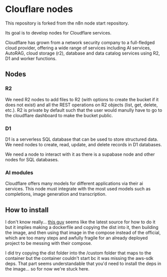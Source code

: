 # Clouflare nodes

This repository is forked from the n8n node start repository.

Its goal is to develop nodes for Cloudflare services.

Cloudflare has grown from a network security company to a full-fledged cloud provider, offering a wide range of services including AI services, AutoRAG, cloud storage (r2), database and data catalog services using R2, D1 and worker functions.

## Nodes

### R2

We need R2 nodes to add files to R2 (with options to create the bucket if it does not exist) and all the REST operations on R2 objects (list, get, delete, etc.). R2 is private by default such that the user would manully have to go to the cloudflare dashboard to make the bucket public.

### D1

D1 is a serverless SQL database that can be used to store structured data. We need nodes to create, read, update, and delete records in D1 databases.

We need a node to interact with it as there is a supabase node and other nodes for SQL databases.

### AI modules

Cloudflare offers many models for different applications via their ai services. This node must integrate with the most used models such as completions, image generation and transcription.

## How to install

I don't know really... [this guy](https://community.n8n.io/t/building-custom-nodes/58148/5) seems like the latest source for how to do it but it implies making a dockerfile and copying the dist into it, then building the image, and then using that image in the compose instead of the official, which are too many steps and awfully fragile for an already deployed project to be messing with their compose. 

I did try copying the dist folder into the /custom folder that maps to the container but the container couldn't start bc it was missing the aws-sdk deps. That part seems understandable that you'd need to install the deps in the image... so for now we're stuck here.
